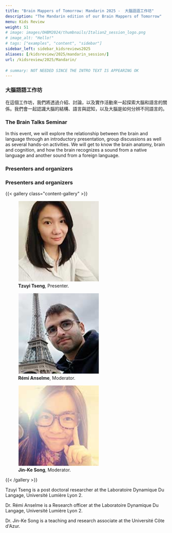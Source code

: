 ```yaml
---
title: "Brain Mappers of Tomorrow: Mandarin 2025 -  大腦語語工作坊"
description: "The Mandarin edition of our Brain Mappers of Tomorrow"
menu: Kids Review
weight: 51
# image: images/OHBM2024/thumbnails/Italian2_session_logo.png
# image_alt: "Hello!"
# tags: ["examples", "content", "sidebar"]
sidebar_left: sidebar_kidsreviews2025
aliases: [/kidsreview/2025/mandarin_session/]
url: /kidsreview/2025/Mandarin/

# summary: NOT NEEDED SINCE THE INTRO TEXT IS APPEARING OK
---
```


<!-- ## -->
### 大腦語語工作坊
在這個工作坊，我們將透過介紹、討論，以及實作活動來一起探索大腦和語言的關係。我們會一起認識大腦的結構、語言與認知，以及大腦是如何分辨不同語言的。


### The Brain Talks Seminar

In this event, we will explore the relationship between the brain and language through an introductory presentation, group discussions as well as 
several hands-on activities. We will get to know the brain anatomy, brain and cognition, and how the brain recognizes a sound from a 
native language and another sound from a foreign language.

<!-- **[Registration is closed](https://docs.google.com/forms/d/e/1FAIpQLScSGwVp4u_BmJPfdx6EiwFffblTmG53RnQpQwb4B3_sg4XZYA/viewform?usp=sf_link)** -->

### Presenters and organizers

### Presenters and organizers

{{< gallery class="content-gallery" >}}
  <figure>
    <img style="margin: 0.1em; width: 250px; height: 250px; object-fit: cover;" src="/images/OHBM2025/BMT/TSENG.jpg" alt="Tzuyi Tseng">
    <figcaption>
      <b>Tzuyi Tseng</b>, Presenter.
    </figcaption>
  </figure>
  <figure>
    <img style="margin: 0.1em; width: 250px; height: 250px; object-fit: cover;" src="/images/OHBM2025/BMT/ANSELME.jpg" alt="Rémi Anselme">
    <figcaption>
      <b>Rémi Anselme</b>, Moderator.
    </figcaption>
  </figure>
  <figure>
    <img style="margin: 0.1em; width: 250px; height: 250px; object-fit: cover;" src="/images/OHBM2025/BMT/SONG.jpg" alt="Jin-Ke Song">
    <figcaption>
      <b>Jin-Ke Song</b>, Moderator.
    </figcaption>
  </figure>
{{< /gallery >}}

  
Tzuyi Tseng is a post doctoral researcher at the Laboratoire Dynamique Du Langage,  Université Lumière Lyon 2.

Dr. Rémi Anselme is a Research officer at the Laboratoire Dynamique Du Langage,  Université Lumière Lyon 2.

Dr. Jin-Ke Song is a teaching and research associate at the Université Côte d'Azur.

